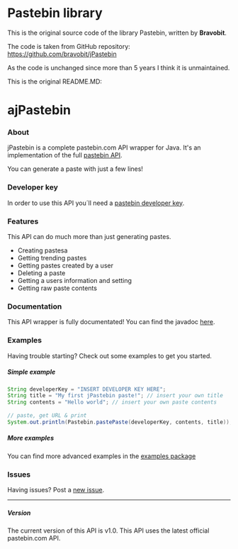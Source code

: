 # Pastebin library

This is the original source code of the library Pastebin, written by **Bravobit**.

The code is taken from GitHub repository: https://github.com/bravobit/jPastebin

As the code is unchanged since more than 5 years I think it is unmaintained.

This is the original README.MD:

ajPastebin
=========

### About

jPastebin is a complete pastebin.com API wrapper for Java. It's an implementation of the full [pastebin API](http://pastebin.com/api/ "Pastebin API reference").

You can generate a paste with just a few lines!

### Developer key

In order to use this API you´ll need a [pastebin developer key](http://pastebin.com/api#1).

### Features

This API can do much more than just generating pastes.

* Creating pastesa
* Getting trending pastes
* Getting pastes created by a user
* Deleting a paste
* Getting a users information and setting
* Getting raw paste contents

### Documentation

This API wrapper is fully documentated!
You can find the javadoc [here](http://bravobit.github.io/jPastebin/).

### Examples

Having trouble starting? Check out some examples to get you started.

##### Simple example
```java
String developerKey = "INSERT DEVELOPER KEY HERE";
String title = "My first jPastebin paste!"; // insert your own title
String contents = "Hello world"; // insert your own paste contents
		
// paste, get URL & print
System.out.println(Pastebin.pastePaste(developerKey, contents, title));
```
##### More examples

You can find more advanced examples in the [examples package](https://github.com/BrianBB/jPastebin/tree/master/examples)

### Issues

Having issues? Post a [new issue](https://github.com/BrianBB/jPastebin/issues/new).

---

##### Version

The current version of this API is v1.0. This API uses the latest official pastebin.com API.


